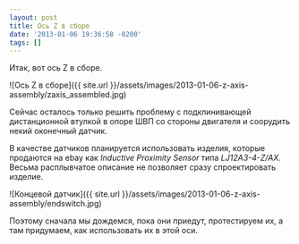 ```yaml
---
layout: post
title: Ось Z в сборе
date: '2013-01-06 19:36:58 -0200'
tags: []
---
```

Итак, вот ось Z в сборе.

![Ось Z в сборе]({{ site.url }}/assets/images/2013-01-06-z-axis-assembly/zaxis_assembled.jpg)

Сейчас осталось только решить проблему с подклинивающей дистанционной втулкой в опоре ШВП со стороны двигателя и соорудить некий оконечный датчик.

В качестве датчиков планируется использовать изделия, которые продаются на ebay как *Inductive Proximity Sensor* типа *LJ12A3-4-Z/AX*. Весьма расплывчатое описание не позволяет сразу спроектировать изделие.

![Концевой датчик]({{ site.url }}/assets/images/2013-01-06-z-axis-assembly/endswitch.jpg)

Поэтому сначала мы дождемся, пока они приедут, протестируем их, а там придумаем, как использовать их в этой оси.